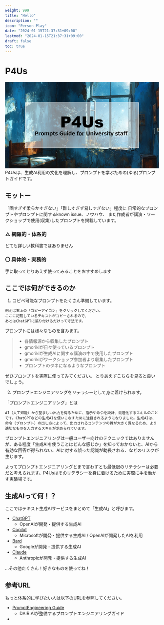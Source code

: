 ```yaml
---
weight: 999
title: "Hello"
description: ""
icon: "Person Play"
date: "2024-01-15T21:37:31+09:00"
lastmod: "2024-01-15T21:37:31+09:00"
draft: false
toc: true
---
```



# P4Us
![Prompts Guide for University Staff](./images/p4us.png)
P4Usは、生成AI利用の文化を理解し、プロンプトを学ぶための(ゆる)プロンプトガイドです。

## モットー
「固すぎず柔らかすぎない」「難しすぎず易しすぎない」程度に
日常的なプロンプトやプロンプトに関するknown issue、ノウハウ、
また作成者が講演・ワークショップで使用(収集)したプロンプトを掲載しています。

### △ 網羅的・体系的
とても詳しい教科書ではありません

### 〇 具体的・実務的

手に取ってとりあえず使ってみることをおすすめします

## ここでは何ができるのか
1. コピペ可能なプロンプトをたくさん準備しています。
```
例えば右上の「コピーアイコン」をクリックしてください。
ここに記載しているテキストがコピーされるので、
あとはChatGPTに張り付けるだけって寸法です。
```

プロンプトには様々なものを含みます。
> - 各情報源から収集したプロンプト
> - gmorikiが日々使っているプロンプト
> - gmorikiが生成AIに関する講演の中で使用したプロンプト
> - gmorikiがワークショップ参加者より収集したプロンプト
> - プロンプトのタネになるようなプロンプト

ぜひプロンプトを実際に使ってみてください。
とりあえずこちらを見ると良いでしょう。

2. プロンプトエンジニアリングをリテラシーとして身に着けられます。

「プロンプトエンジニアリング」とは
```
AI（人工知能）から望ましい出力を得るために、指示や命令を設計、最適化するスキルのことです。ChatGPTなどの生成AIを使いこなすために注目されるようになりました。生成AIは、命令（プロンプト）の出し方によって、出力されるコンテンツの質が大きく異なるため、より適切なものを入力するスキルが求められています。
```

プロンプトエンジニアリングは一般ユーザー向けのテクニックではありませんが、ある程度「生成AIを使うことはどんな感じか」を知っておかないと、AIから有効な回答が得られない、AIに対する誤った認識が助長される、などのリスクが生じます。

よってプロンプトエンジニアリングとまで言わずとも最低限のリテラシーは必要だと考えられます。P4Usはそのリテラシーを身に着けるために実際に手を動かす実験場です。


## 生成AIって何！？

ここではテキスト生成AIサービスをまとめて「生成AI」と呼びます。

* [ChatGPT](https://chat.openai.com/ "ChatGPT") 
  * OpenAIが開発・提供する生成AI
* [Copilot](https://copilot.microsoft.com/ "Copilot")
  * Microsoftが開発・提供する生成AI / OpenAIが開発したAIを利用
* [Bard](https://bard.google.com/chat "Bard")
  * Googleが開発・提供する生成AI
* [Claude](https://claude.ai/ "Claude")
  * Anthropicが開発・提供する生成AI

...その他たくさん！好きなものを使ってね！


## 参考URL

もっと体系的に学びたい人は以下のURLを参照してください。

* [PromptEngineering Guide](https://www.promptingguide.ai/jp)
  * DAIR.AIが整備するプロンプトエンジニアリングガイド
* 